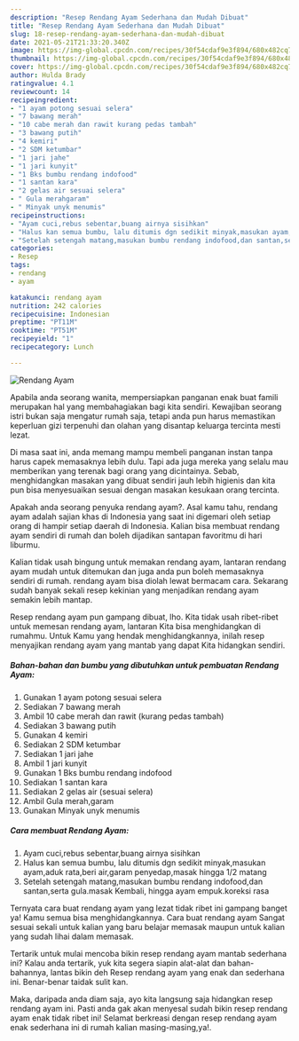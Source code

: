 ```yaml
---
description: "Resep Rendang Ayam Sederhana dan Mudah Dibuat"
title: "Resep Rendang Ayam Sederhana dan Mudah Dibuat"
slug: 18-resep-rendang-ayam-sederhana-dan-mudah-dibuat
date: 2021-05-21T21:33:20.340Z
image: https://img-global.cpcdn.com/recipes/30f54cdaf9e3f894/680x482cq70/rendang-ayam-foto-resep-utama.jpg
thumbnail: https://img-global.cpcdn.com/recipes/30f54cdaf9e3f894/680x482cq70/rendang-ayam-foto-resep-utama.jpg
cover: https://img-global.cpcdn.com/recipes/30f54cdaf9e3f894/680x482cq70/rendang-ayam-foto-resep-utama.jpg
author: Hulda Brady
ratingvalue: 4.1
reviewcount: 14
recipeingredient:
- "1 ayam potong sesuai selera"
- "7 bawang merah"
- "10 cabe merah dan rawit kurang pedas tambah"
- "3 bawang putih"
- "4 kemiri"
- "2 SDM ketumbar"
- "1 jari jahe"
- "1 jari kunyit"
- "1 Bks bumbu rendang indofood"
- "1 santan kara"
- "2 gelas air sesuai selera"
- " Gula merahgaram"
- " Minyak unyk menumis"
recipeinstructions:
- "Ayam cuci,rebus sebentar,buang airnya sisihkan"
- "Halus kan semua bumbu, lalu ditumis dgn sedikit minyak,masukan ayam,aduk rata,beri air,garam penyedap,masak hingga 1/2 matang"
- "Setelah setengah matang,masukan bumbu rendang indofood,dan santan,serta gula.masak Kembali, hingga ayam empuk.koreksi rasa"
categories:
- Resep
tags:
- rendang
- ayam

katakunci: rendang ayam 
nutrition: 242 calories
recipecuisine: Indonesian
preptime: "PT11M"
cooktime: "PT51M"
recipeyield: "1"
recipecategory: Lunch

---
```



![Rendang Ayam](https://img-global.cpcdn.com/recipes/30f54cdaf9e3f894/680x482cq70/rendang-ayam-foto-resep-utama.jpg)

Apabila anda seorang wanita, mempersiapkan panganan enak buat famili merupakan hal yang membahagiakan bagi kita sendiri. Kewajiban seorang istri bukan saja mengatur rumah saja, tetapi anda pun harus memastikan keperluan gizi terpenuhi dan olahan yang disantap keluarga tercinta mesti lezat.

Di masa  saat ini, anda memang mampu membeli panganan instan tanpa harus capek memasaknya lebih dulu. Tapi ada juga mereka yang selalu mau memberikan yang terenak bagi orang yang dicintainya. Sebab, menghidangkan masakan yang dibuat sendiri jauh lebih higienis dan kita pun bisa menyesuaikan sesuai dengan masakan kesukaan orang tercinta. 



Apakah anda seorang penyuka rendang ayam?. Asal kamu tahu, rendang ayam adalah sajian khas di Indonesia yang saat ini digemari oleh setiap orang di hampir setiap daerah di Indonesia. Kalian bisa membuat rendang ayam sendiri di rumah dan boleh dijadikan santapan favoritmu di hari liburmu.

Kalian tidak usah bingung untuk memakan rendang ayam, lantaran rendang ayam mudah untuk ditemukan dan juga anda pun boleh memasaknya sendiri di rumah. rendang ayam bisa diolah lewat bermacam cara. Sekarang sudah banyak sekali resep kekinian yang menjadikan rendang ayam semakin lebih mantap.

Resep rendang ayam pun gampang dibuat, lho. Kita tidak usah ribet-ribet untuk memesan rendang ayam, lantaran Kita bisa menghidangkan di rumahmu. Untuk Kamu yang hendak menghidangkannya, inilah resep menyajikan rendang ayam yang mantab yang dapat Kita hidangkan sendiri.

<!--inarticleads1-->

##### Bahan-bahan dan bumbu yang dibutuhkan untuk pembuatan Rendang Ayam:

1. Gunakan 1 ayam potong sesuai selera
1. Sediakan 7 bawang merah
1. Ambil 10 cabe merah dan rawit (kurang pedas tambah)
1. Sediakan 3 bawang putih
1. Gunakan 4 kemiri
1. Sediakan 2 SDM ketumbar
1. Sediakan 1 jari jahe
1. Ambil 1 jari kunyit
1. Gunakan 1 Bks bumbu rendang indofood
1. Sediakan 1 santan kara
1. Sediakan 2 gelas air (sesuai selera)
1. Ambil  Gula merah,garam
1. Gunakan  Minyak unyk menumis




<!--inarticleads2-->

##### Cara membuat Rendang Ayam:

1. Ayam cuci,rebus sebentar,buang airnya sisihkan
1. Halus kan semua bumbu, lalu ditumis dgn sedikit minyak,masukan ayam,aduk rata,beri air,garam penyedap,masak hingga 1/2 matang
1. Setelah setengah matang,masukan bumbu rendang indofood,dan santan,serta gula.masak Kembali, hingga ayam empuk.koreksi rasa




Ternyata cara buat rendang ayam yang lezat tidak ribet ini gampang banget ya! Kamu semua bisa menghidangkannya. Cara buat rendang ayam Sangat sesuai sekali untuk kalian yang baru belajar memasak maupun untuk kalian yang sudah lihai dalam memasak.

Tertarik untuk mulai mencoba bikin resep rendang ayam mantab sederhana ini? Kalau anda tertarik, yuk kita segera siapin alat-alat dan bahan-bahannya, lantas bikin deh Resep rendang ayam yang enak dan sederhana ini. Benar-benar taidak sulit kan. 

Maka, daripada anda diam saja, ayo kita langsung saja hidangkan resep rendang ayam ini. Pasti anda gak akan menyesal sudah bikin resep rendang ayam enak tidak ribet ini! Selamat berkreasi dengan resep rendang ayam enak sederhana ini di rumah kalian masing-masing,ya!.


